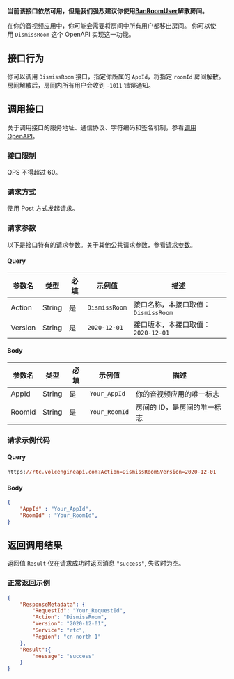 **当前该接口依然可用，但是我们强烈建议你使用[BanRoomUser](336038)解散房间。**

在你的音视频应用中，你可能会需要将房间中所有用户都移出房间。
你可以使用 `DismissRoom` 这个 OpenAPI 实现这一功能。
## 接口行为 
你可以调用 `DismissRoom` 接口，指定你所属的 `AppId`，将指定 `roomId` 房间解散。
房间解散后，房间内所有用户会收到 `-1011` 错误通知。
## 调用接口 
关于调用接口的服务地址、通信协议、字符编码和签名机制，参看[调用 OpenAPI](69828)。
### 接口限制

QPS 不得超过 60。
### 请求方式 
使用 Post 方式发起请求。
### 请求参数 
以下是接口特有的请求参数。关于其他公共请求参数，参看[请求参数](69828.md#requestparameters)。
#### Query

| **参数名** | **类型** | **必填** | **示例值** | **描述** |
| --- | --- | --- | --- | --- |
| Action | String | 是 | `DismissRoom`| 接口名称，本接口取值：`DismissRoom` |
| Version | String | 是 | `2020-12-01` | 接口版本，本接口取值：`2020-12-01`  |


#### Body

| **参数名** | **类型** | **必填** | **示例值** | **描述** |
| --- | --- | --- | --- | --- |
| AppId | String | 是 | `Your_AppId` | 你的音视频应用的唯一标志 |
| RoomId | String | 是 | `Your_RoomId` | 房间的 ID，是房间的唯一标志 |


### 请求示例代码 
#### Query

```postscript
https://rtc.volcengineapi.com?Action=DismissRoom&Version=2020-12-01
```

#### Body

```json
{
    "AppId" : "Your_AppId",
    "RoomId" : "Your_RoomId",   
}
```

## 返回调用结果 
返回值 `Result` 仅在请求成功时返回消息 `"success"`, 失败时为空。
### 正常返回示例 

```json
{
    "ResponseMetadata": {
        "RequestId": "Your_RequestId",
        "Action": "DismissRoom",
        "Version": "2020-12-01",
        "Service": "rtc",
        "Region": "cn-north-1"
    },
    "Result":{
        "message": "success"
    }
}
```
